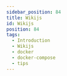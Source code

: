 ```yaml
---
sidebar_position: 84
title: Wikijs
id: Wikijs
position: 84
tags:
  - Introduction
  - Wikijs
  - docker
  - docker-compose
  - tips
---
```

